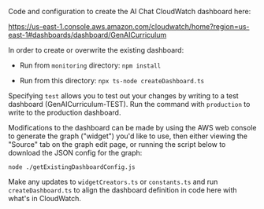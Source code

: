 Code and configuration to create the AI Chat CloudWatch dashboard here:

https://us-east-1.console.aws.amazon.com/cloudwatch/home?region=us-east-1#dashboards/dashboard/GenAICurriculum

In order to create or overwrite the existing dashboard:

- Run from `monitoring` directory: `npm install`

- Run from this directory: `npx ts-node createDashboard.ts`

Specifying `test` allows you to test out your changes by writing to a test dashboard (GenAICurriculum-TEST). Run the command with `production` to write to the production dashboard.

Modifications to the dashboard can be made by using the AWS web console to generate the graph ("widget") you'd like to use,
then either viewing the "Source" tab on the graph edit page, or running the script below to download the JSON config for the graph:

`node ./getExistingDashboardConfig.js`

Make any updates to `widgetCreators.ts` or `constants.ts` and run `createDashboard.ts` to align
the dashboard definition in code here with what's in CloudWatch.
